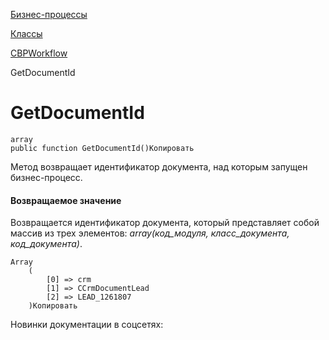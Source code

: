 [Бизнес-процессы](/api_help/bizproc/index.php)

[Классы](/api_help/bizproc/bizproc_classes/index.php)

[CBPWorkflow](/api_help/bizproc/bizproc_classes/CBPWorkflow/index.php)

GetDocumentId

GetDocumentId
=============

```
array
public function GetDocumentId()Копировать
```

Метод возвращает идентификатор документа, над которым запущен бизнес-процесс.

#### Возвращаемое значение

Возвращается идентификатор документа, который представляет собой массив из трех элементов: *array(код\_модуля, класс\_документа, код\_документа)*.

```
Array
	(
		[0] => crm
		[1] => CCrmDocumentLead
		[2] => LEAD_1261807
	)Копировать
```

Новинки документации в соцсетях: